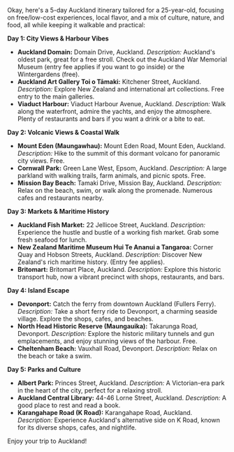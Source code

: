 Okay, here's a 5-day Auckland itinerary tailored for a 25-year-old, focusing on free/low-cost experiences, local flavor, and a mix of culture, nature, and food, all while keeping it walkable and practical:

**Day 1: City Views & Harbour Vibes**

*   **Auckland Domain:** Domain Drive, Auckland. *Description:* Auckland's oldest park, great for a free stroll. Check out the Auckland War Memorial Museum (entry fee applies if you want to go inside) or the Wintergardens (free).
*   **Auckland Art Gallery Toi o Tāmaki:** Kitchener Street, Auckland. *Description:* Explore New Zealand and international art collections. Free entry to the main galleries.
*   **Viaduct Harbour:** Viaduct Harbour Avenue, Auckland. *Description:* Walk along the waterfront, admire the yachts, and enjoy the atmosphere. Plenty of restaurants and bars if you want a drink or a bite to eat.

**Day 2: Volcanic Views & Coastal Walk**

*   **Mount Eden (Maungawhau):** Mount Eden Road, Mount Eden, Auckland. *Description:* Hike to the summit of this dormant volcano for panoramic city views. Free.
*   **Cornwall Park:** Green Lane West, Epsom, Auckland. *Description:* A large parkland with walking trails, farm animals, and picnic spots. Free.
*   **Mission Bay Beach:** Tamaki Drive, Mission Bay, Auckland. *Description:* Relax on the beach, swim, or walk along the promenade. Numerous cafes and restaurants nearby.

**Day 3: Markets & Maritime History**

*   **Auckland Fish Market:** 22 Jellicoe Street, Auckland. *Description:* Experience the hustle and bustle of a working fish market. Grab some fresh seafood for lunch.
*   **New Zealand Maritime Museum Hui Te Ananui a Tangaroa:** Corner Quay and Hobson Streets, Auckland. *Description:* Discover New Zealand's rich maritime history. (Entry fee applies).
*   **Britomart:** Britomart Place, Auckland. *Description:* Explore this historic transport hub, now a vibrant precinct with shops, restaurants, and bars.

**Day 4: Island Escape**

*   **Devonport:** Catch the ferry from downtown Auckland (Fullers Ferry). *Description:* Take a short ferry ride to Devonport, a charming seaside village. Explore the shops, cafes, and beaches.
*   **North Head Historic Reserve (Maungauika):** Takarunga Road, Devonport. *Description:* Explore the historic military tunnels and gun emplacements, and enjoy stunning views of the harbour. Free.
*   **Cheltenham Beach:** Vauxhall Road, Devonport. *Description:* Relax on the beach or take a swim.

**Day 5: Parks and Culture**

*   **Albert Park:** Princes Street, Auckland. *Description:* A Victorian-era park in the heart of the city, perfect for a relaxing stroll.
*   **Auckland Central Library:** 44-46 Lorne Street, Auckland. *Description:* A good place to rest and read a book.
*   **Karangahape Road (K Road):** Karangahape Road, Auckland. *Description:* Experience Auckland's alternative side on K Road, known for its diverse shops, cafes, and nightlife.

Enjoy your trip to Auckland!
